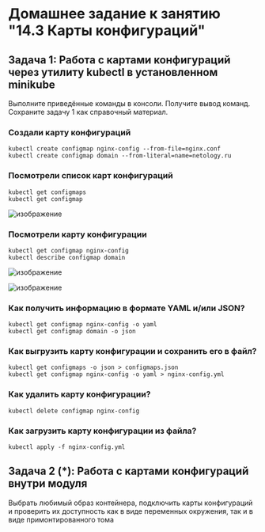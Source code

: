 # Домашнее задание к занятию "14.3 Карты конфигураций"

## Задача 1: Работа с картами конфигураций через утилиту kubectl в установленном minikube

Выполните приведённые команды в консоли. Получите вывод команд. Сохраните
задачу 1 как справочный материал.

### Создали карту конфигураций

```
kubectl create configmap nginx-config --from-file=nginx.conf
kubectl create configmap domain --from-literal=name=netology.ru
```

### Посмотрели список карт конфигураций

```
kubectl get configmaps
kubectl get configmap
```
![изображение](https://user-images.githubusercontent.com/87299405/183072112-a7bcf2a1-2bda-4c54-9a9f-739d4753ecc3.png)   

### Посмотрели карту конфигурации

```
kubectl get configmap nginx-config
kubectl describe configmap domain
```
![изображение](https://user-images.githubusercontent.com/87299405/183072988-f76c6f90-b2cc-424d-9d5a-f2e20379d7b5.png)    
   
![изображение](https://user-images.githubusercontent.com/87299405/183073079-81bfed74-1002-4ac2-b0a3-226dccfa2686.png)
    


### Как получить информацию в формате YAML и/или JSON?

```
kubectl get configmap nginx-config -o yaml
kubectl get configmap domain -o json
```

### Как выгрузить карту конфигурации и сохранить его в файл?

```
kubectl get configmaps -o json > configmaps.json
kubectl get configmap nginx-config -o yaml > nginx-config.yml
```

### Как удалить карту конфигурации?

```
kubectl delete configmap nginx-config
```

### Как загрузить карту конфигурации из файла?

```
kubectl apply -f nginx-config.yml
```

## Задача 2 (*): Работа с картами конфигураций внутри модуля

Выбрать любимый образ контейнера, подключить карты конфигураций и проверить
их доступность как в виде переменных окружения, так и в виде примонтированного
тома
